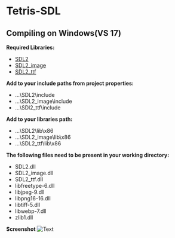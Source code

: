 # Tetris-SDL

## Compiling on Windows(VS 17)

**Required Libraries:**
 - [SDL2](https://www.libsdl.org/release/SDL2-devel-2.0.7-VC.zip)
 - [SDL2_image](https://www.libsdl.org/projects/SDL_image/release/SDL2_image-devel-2.0.2-VC.zip)
 - [SDL2_ttf](https://www.libsdl.org/projects/SDL_ttf/release/SDL2_ttf-devel-2.0.14-VC.zip)
 
**Add to your include paths from project properties:**
- ...\SDL2\include
- ...\SDL2_image\include
- ...\SDl2_ttf\include

**Add to your libraries path:**
- ...\SDL2\lib\x86
- ...\SDL2_image\lib\x86
- ...\SDL2_ttf\lib\x86

**The following files need to be present in your working directory:**
- SDL2.dll
- SDL2_image.dll
- SDL2_ttf.dll
- libfreetype-6.dll
- libjpeg-9.dll
- libpng16-16.dll
- libtiff-5.dll
- libwebp-7.dll
- zlib1.dll

**Screenshot**
![Text](https://user-images.githubusercontent.com/30623271/35100182-e25f4e46-fc6b-11e7-8e22-d5a5ccce3296.jpg)




  


